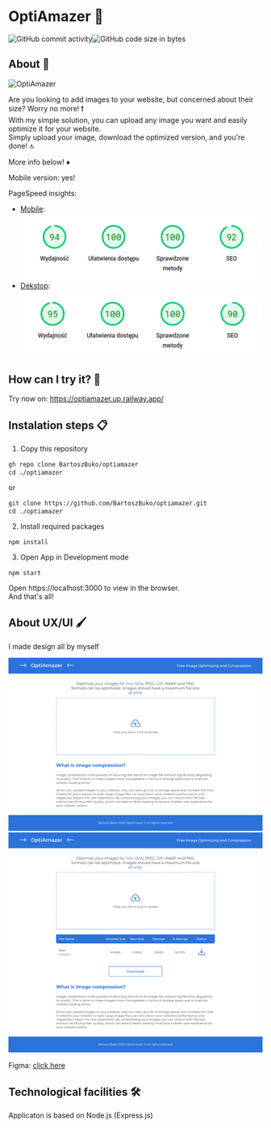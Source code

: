 # OptiAmazer 👋

<div style="display: flex;">
  <img alt="GitHub commit activity" src="https://img.shields.io/github/commit-activity/m/BartoszBuko/optiamazer">
  <img alt="GitHub code size in bytes" src="https://img.shields.io/github/languages/code-size/BartoszBuko/optiamazer">
</div>

## About 👀

<img src="https://socialify.git.ci/BartoszBuko/OptiAmazer/image?description=1&descriptionEditable=Free%20Image%20Optimizer&font=Source%20Code%20Pro&language=1&name=1&owner=1&pattern=Solid&theme=Dark" alt="OptiAmazer" width="640" height="320" />

Are you looking to add images to your website, but concerned about their size? Worry no more! ❗️ <br/> With my simple solution, you can upload any image you want and easily optimize it for your website. <br/> Simply upload your image, download the optimized version, and you're done! 🔝

More info below! ♦️

Mobile version: yes!

PageSpeed insights:

- [Mobile](https://pagespeed.web.dev/report?url=https%3A%2F%2Foptiamazer.up.railway.app%2F&form_factor=mobile): <br/>
  ![image](./githubimages/mobile-insights.png) <br/>
- [Dekstop](https://pagespeed.web.dev/report?url=https%3A%2F%2Foptiamazer.up.railway.app%2F&form_factor=desktop): <br/>
  ![image](./githubimages/desktop-insights.png)

## How can I try it? 🤔

Try now on: https://optiamazer.up.railway.app/ <br/>

## Instalation steps 📋

1. Copy this repository

```
gh repo clone BartoszBuko/optiamazer
cd ./optiamazer
```

or

```
git clone https://github.com/BartoszBuko/optiamazer.git
cd ./optiamazer
```

2. Install required packages

```
npm install
```

3. Open App in Development mode

```
npm start
```

Open https://localhost:3000 to view in the browser. <br/>
And that's all!

## About UX/UI 🖌️

I made design all by myself

![image](./githubimages/desktop-page.png)
![image](./githubimages/desktop-summary.png)

Figma: [click here](figma.com/file/rOFgzEOrscVswF3FGiNVOt/Untitled?node-id=0%3A1) <br>

## Technological facilities 🛠️

Applicaton is based on Node.js (Express.js) <br/>
